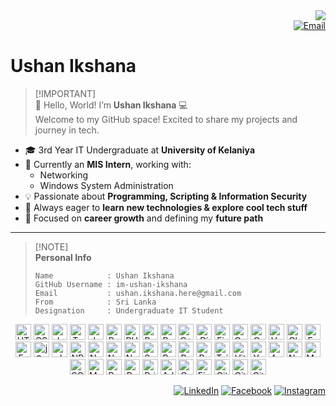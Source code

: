 <div align="right">
  <img src="https://visitor-badge.laobi.icu/badge?page_id=im-ushan-ikshana.im-ushan-ikshana" />
  <br>
  <a href="mailto:ushan.ikshana.here@gmail.com">
    <img src="https://img.shields.io/badge/Email-ushan.ikshana.here@gmail.com-D14836?style=for-the-badge&logo=gmail&logoColor=white" alt="Email">
  </a>
</div>

# Ushan Ikshana

> [!IMPORTANT]\
> 👋 Hello, World! I’m **Ushan Ikshana** 💻  
> Welcome to my GitHub space! Excited to share my projects and journey in tech.

- 🎓 3rd Year IT Undergraduate at **University of Kelaniya**  
- 💼 Currently an **MIS Intern**, working with:  
  - Networking  
  - Windows System Administration  
- 💡 Passionate about **Programming, Scripting & Information Security**  
- 🚀 Always eager to **learn new technologies & explore cool tech stuff**  
- 🎯 Focused on **career growth** and defining my **future path**

---

> [!NOTE]\
> **Personal Info**
>
> ```text
> Name            : Ushan Ikshana
> GitHub Username : im-ushan-ikshana
> Email           : ushan.ikshana.here@gmail.com
> From            : Sri Lanka
> Designation     : Undergraduate IT Student
> ```



<div align="center">

<!-- Frontend -->
<img src="https://img.shields.io/badge/%20-181818?style=flat-square&logo=html5&logoColor=E34F26" alt="HTML5" height="25"/>
<img src="https://img.shields.io/badge/%20-181818?style=flat-square&logo=css3&logoColor=1572B6" alt="CSS3" height="25"/>
<img src="https://img.shields.io/badge/%20-181818?style=flat-square&logo=javascript&logoColor=F7DF1E" alt="JavaScript" height="25"/>
<img src="https://img.shields.io/badge/%20-181818?style=flat-square&logo=typescript&logoColor=007ACC" alt="TypeScript" height="25"/>
<img src="https://img.shields.io/badge/%20-181818?style=flat-square&logo=openjdk&logoColor=ED8B00" alt="Java" height="25"/>
<img src="https://img.shields.io/badge/%20-181818?style=flat-square&logo=python&logoColor=3670A0" alt="Python" height="25"/>
<img src="https://img.shields.io/badge/%20-181818?style=flat-square&logo=php&logoColor=777BB4" alt="PHP" height="25"/>
<img src="https://img.shields.io/badge/%20-181818?style=flat-square&logo=powershell&logoColor=5391FE" alt="PowerShell" height="25"/>
<img src="https://img.shields.io/badge/%20-181818?style=flat-square&logo=gnu-bash&logoColor=white" alt="Bash" height="25"/>
<img src="https://img.shields.io/badge/%20-181818?style=flat-square&logo=c%2B%2B&logoColor=white" alt="C++" height="25"/>

<!-- Cloud & Hosting -->
<img src="https://img.shields.io/badge/%20-181818?style=flat-square&logo=digitalocean&logoColor=0167FF" alt="DigitalOcean" height="25"/>
<img src="https://img.shields.io/badge/%20-181818?style=flat-square&logo=firebase&logoColor=039BE5" alt="Firebase" height="25"/>
<img src="https://img.shields.io/badge/%20-181818?style=flat-square&logo=google-cloud&logoColor=4285F4" alt="Google Cloud" height="25"/>
<img src="https://img.shields.io/badge/%20-181818?style=flat-square&logo=oracle&logoColor=F80000" alt="Oracle" height="25"/>
<img src="https://img.shields.io/badge/%20-181818?style=flat-square&logo=vercel&logoColor=white" alt="Vercel" height="25"/>

<!-- Libraries & Frameworks -->
<img src="https://img.shields.io/badge/%20-181818?style=flat-square&logo=chart.js&logoColor=F5788D" alt="Chart.js" height="25"/>
<img src="https://img.shields.io/badge/%20-181818?style=flat-square&logo=expo&logoColor=D04A37" alt="Expo" height="25"/>
<img src="https://img.shields.io/badge/%20-181818?style=flat-square&logo=fastapi&logoColor=005571" alt="FastAPI" height="25"/>
<img src="https://img.shields.io/badge/%20-181818?style=flat-square&logo=jquery&logoColor=0769AD" alt="jQuery" height="25"/>
<img src="https://img.shields.io/badge/%20-181818?style=flat-square&logo=jsonwebtokens&logoColor=white" alt="JWT" height="25"/>
<img src="https://img.shields.io/badge/%20-181818?style=flat-square&logo=npm&logoColor=CB3837" alt="NPM" height="25"/>
<img src="https://img.shields.io/badge/%20-181818?style=flat-square&logo=next.js&logoColor=white" alt="Next.js" height="25"/>
<img src="https://img.shields.io/badge/%20-181818?style=flat-square&logo=node.js&logoColor=6DA55F" alt="Node.js" height="25"/>
<img src="https://img.shields.io/badge/%20-181818?style=flat-square&logo=nodemon&logoColor=BBDEAD" alt="Nodemon" height="25"/>
<img src="https://img.shields.io/badge/%20-181818?style=flat-square&logo=socket.io&logoColor=white" alt="Socket.io" height="25"/>
<img src="https://img.shields.io/badge/%20-181818?style=flat-square&logo=react-router&logoColor=CA4245" alt="React Router" height="25"/>
<img src="https://img.shields.io/badge/%20-181818?style=flat-square&logo=react-query&logoColor=FF4154" alt="React Query" height="25"/>
<img src="https://img.shields.io/badge/%20-181818?style=flat-square&logo=reacthookform&logoColor=EC5990" alt="React Hook Form" height="25"/>
<img src="https://img.shields.io/badge/%20-181818?style=flat-square&logo=tailwind-css&logoColor=38B2AC" alt="TailwindCSS" height="25"/>
<img src="https://img.shields.io/badge/%20-181818?style=flat-square&logo=vite&logoColor=646CFF" alt="Vite" height="25"/>
<img src="https://img.shields.io/badge/%20-181818?style=flat-square&logo=yarn&logoColor=2C8EBB" alt="Yarn" height="25"/>

<!-- Servers & Databases -->
<img src="https://img.shields.io/badge/%20-181818?style=flat-square&logo=apache&logoColor=D42029" alt="Apache" height="25"/>
<img src="https://img.shields.io/badge/%20-181818?style=flat-square&logo=nginx&logoColor=009639" alt="Nginx" height="25"/>
<img src="https://img.shields.io/badge/%20-181818?style=flat-square&logo=mariadb&logoColor=003545" alt="MariaDB" height="25"/>
<img src="https://img.shields.io/badge/%20-181818?style=flat-square&logo=microsoft-sql-server&logoColor=CC2927" alt="SQL Server" height="25"/>
<img src="https://img.shields.io/badge/%20-181818?style=flat-square&logo=mysql&logoColor=4479A1" alt="MySQL" height="25"/>
<img src="https://img.shields.io/badge/%20-181818?style=flat-square&logo=postgresql&logoColor=316192" alt="Postgres" height="25"/>
<img src="https://img.shields.io/badge/%20-181818?style=flat-square&logo=redis&logoColor=DD0031" alt="Redis" height="25"/>
<img src="https://img.shields.io/badge/%20-181818?style=flat-square&logo=prisma&logoColor=3982CE" alt="Prisma" height="25"/>

<!-- Design & Tools -->
<img src="https://img.shields.io/badge/%20-181818?style=flat-square&logo=adobeacrobat&logoColor=EC1C24" alt="Adobe Acrobat" height="25"/>
<img src="https://img.shields.io/badge/%20-181818?style=flat-square&logo=canva&logoColor=00C4CC" alt="Canva" height="25"/>
<img src="https://img.shields.io/badge/%20-181818?style=flat-square&logo=figma&logoColor=F24E1E" alt="Figma" height="25"/>
<img src="https://img.shields.io/badge/%20-181818?style=flat-square&logo=git&logoColor=F05033" alt="Git" height="25"/>
<img src="https://img.shields.io/badge/%20-181818?style=flat-square&logo=github&logoColor=121011" alt="GitHub" height="25"/>
<img src="https://img.shields.io/badge/%20-181818?style=flat-square&logo=gitlab&logoColor=181717" alt="GitLab" height="25"/>

</div>

<div align="right">

[![LinkedIn](https://img.shields.io/badge/LinkedIn-0A66C2?style=flat-square&logo=linkedin&logoColor=white)](https://linkedin.com/in/im-ushan-ikshana) 
[![Facebook](https://img.shields.io/badge/Facebook-1877F2?style=flat-square&logo=facebook&logoColor=white)](https://facebook.com/im.ushan.ikshana) 
[![Instagram](https://img.shields.io/badge/Instagram-E4405F?style=flat-square&logo=instagram&logoColor=white)](https://instagram.com/im-ushan-ikshana)  

</div>
